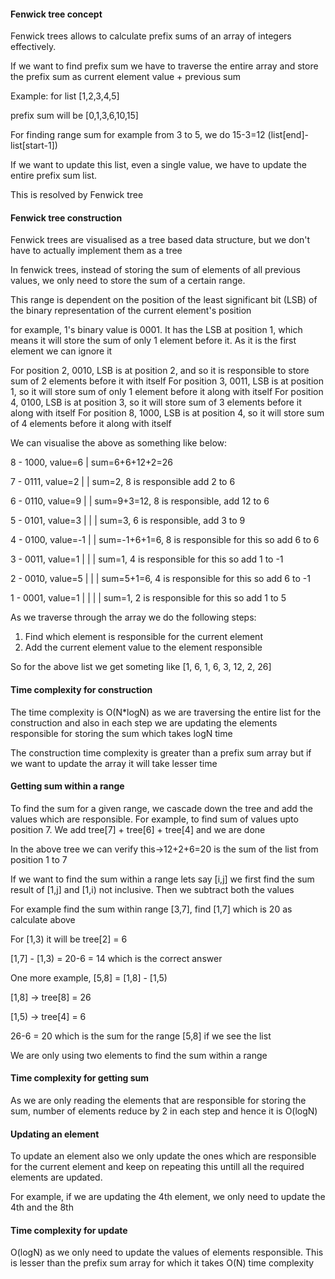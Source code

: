 #### Fenwick tree concept

Fenwick trees allows to calculate prefix sums of an array of integers effectively.

If we want to find prefix sum we have to traverse the entire array and store the prefix sum as current element value + previous sum

Example: for list [1,2,3,4,5]

prefix sum will be [0,1,3,6,10,15]

For finding range sum for example from 3 to 5, we do 15-3=12 (list[end]-list[start-1])

If we want to update this list, even a single value, we have to update the entire prefix sum list.

This is resolved by Fenwick tree

#### Fenwick tree construction

Fenwick trees are visualised as a tree based data structure, but we don't have to actually implement them as a tree

In fenwick trees, instead of storing the sum of elements of all previous values, we only need to store the sum of a certain range.

This range is dependent on the position of the least significant bit (LSB) of the binary representation of the current element's position

for example, 1's binary value is 0001. It has the LSB at position 1, which means it will store the sum of only 1 element before it. As it is the first element we can ignore it

For position 2, 0010, LSB is at position 2, and so it is responsible to store sum of 2 elements before it with itself
For position 3, 0011, LSB is at position 1, so it will store sum of only 1 element before it along with itself
For position 4, 0100, LSB is at position 3, so it will store sum of 3 elements before it along with itself
For position 8, 1000, LSB is at position 4, so it will store sum of 4 elements before it along with itself

We can visualise the above as something like below:

8 - 1000, value=6           | sum=6+6+12+2=26

7 - 0111, value=2  |        | sum=2, 8 is responsible add 2 to 6

6 - 0110, value=9     |     | sum=9+3=12, 8 is responsible, add 12 to 6

5 - 0101, value=3  |  |     | sum=3, 6 is responsible, add 3 to 9

4 - 0100, value=-1      |   | sum=-1+6+1=6, 8 is responsible for this so add 6 to 6

3 - 0011, value=1  |    |   | sum=1, 4 is responsible for this so add 1 to -1

2 - 0010, value=5    |  |   | sum=5+1=6, 4 is responsible for this so add 6 to -1

1 - 0001, value=1  | |  |   | sum=1, 2 is responsible for this so add 1 to 5

As we traverse through the array we do the following steps:

1. Find which element is responsible for the current element
2. Add the current element value to the element responsible

So for the above list we get someting like [1, 6, 1, 6, 3, 12, 2, 26]

#### Time complexity for construction

The time complexity is O(N*logN) as we are traversing the entire list for the construction and also in each step we are updating the elements responsible for storing the sum which takes logN time

The construction time complexity is greater than a prefix sum array but if we want to update the array it will take lesser time


#### Getting sum within a range

To find the sum for a given range, we cascade down the tree and add the values which are responsible. For example, to find sum of values upto position 7. We add tree[7] + tree[6] + tree[4] and we are done 

In the above tree we can verify this->12+2+6=20 is the sum of the list from position 1 to 7

If we want to find the sum within a range lets say [i,j] we first find the sum result of [1,j] and [1,i) not inclusive. Then we subtract both the values

For example find the sum within range [3,7], find [1,7] which is 20 as calculate above

For [1,3) it will be tree[2] = 6 

[1,7] - [1,3)  = 20-6 = 14 which is the correct answer

One more example, [5,8] = [1,8] - [1,5)

[1,8] -> tree[8] = 26

[1,5) -> tree[4] = 6

26-6 = 20 which is the sum for the range [5,8] if we see the list

We are only using two elements to find the sum within a range

#### Time complexity for getting sum

As we are only reading the elements that are responsible for storing the sum, number of elements reduce by 2 in each step and hence it is O(logN)


#### Updating an element

To update an element also we only update the ones which are responsible for the current element and keep on repeating this untill all the required elements are updated.

For example, if we are updating the 4th element, we only need to update the 4th and the 8th

#### Time complexity for update

O(logN) as we only need to update the values of elements responsible. This is lesser than the prefix sum array for which it takes O(N) time complexity